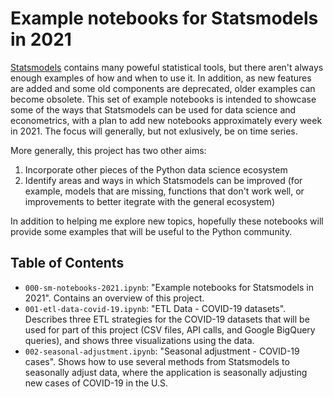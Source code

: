 # Example notebooks for Statsmodels in 2021

[Statsmodels](https://www.statsmodels.org/stable/index.html) contains many poweful statistical tools, but there aren't always enough examples of how and when to use it. In addition, as new features are added and some old components are deprecated, older examples can become obsolete. This set of example notebooks is intended to showcase some of the ways that Statsmodels can be used for data science and econometrics, with a plan to add new notebooks approximately every week in 2021. The focus will generally, but not exlusively, be on time series.

More generally, this project has two other aims:

1. Incorporate other pieces of the Python data science ecosystem
2. Identify areas and ways in which Statsmodels can be improved (for example, models that are missing, functions that don't work well, or improvements to better itegrate with the general ecosystem)

In addition to helping me explore new topics, hopefully these notebooks will provide some examples that will be useful to the Python community.

## Table of Contents

- `000-sm-notebooks-2021.ipynb`: "Example notebooks for Statsmodels in 2021". Contains an overview of this project.
- `001-etl-data-covid-19.ipynb`: "ETL Data - COVID-19 datasets". Describes three ETL strategies for the COVID-19 datasets that will be used for part of this project (CSV files, API calls, and Google BigQuery queries), and shows three visualizations using the data.
- `002-seasonal-adjustment.ipynb`: "Seasonal adjustment - COVID-19 cases". Shows how to use several methods from Statsmodels to seasonally adjust data, where the application is seasonally adjusting new cases of COVID-19 in the U.S.